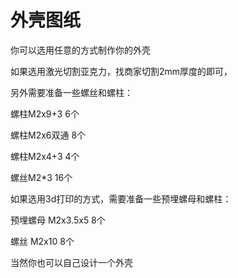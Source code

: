 # 外壳图纸

你可以选用任意的方式制作你的外壳

如果选用激光切割亚克力，找商家切割2mm厚度的即可，

另外需要准备一些螺丝和螺柱：

螺柱M2x9+3       6个

螺柱M2x6双通      8个

螺柱M2x4+3       4个     

螺丝M2*3         16个

如果选用3d打印的方式，需要准备一些预埋螺母和螺柱：

预埋螺母  M2x3.5x5  8个

螺丝     M2x10      8个

当然你也可以自己设计一个外壳
